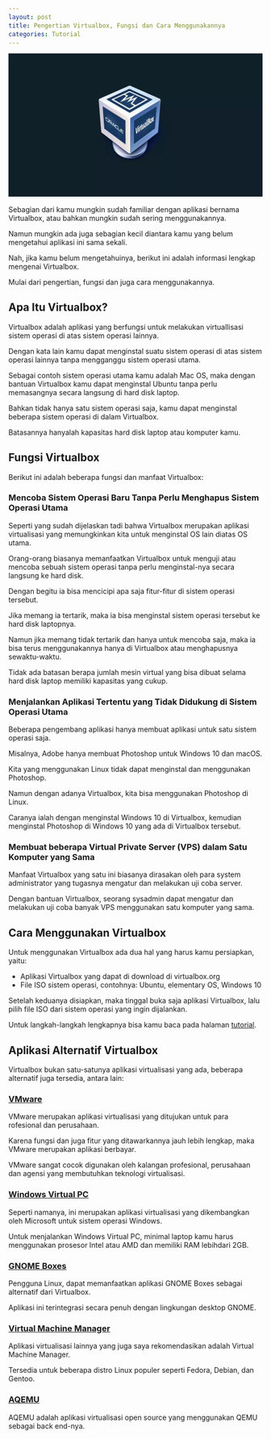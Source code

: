 ```yaml
---
layout: post
title: Pengertian Virtualbox, Fungsi dan Cara Menggunakannya
categories: Tutorial
---
```


![Pengertian Virtualbox](/images/pengertian-virtualbox.webp)

Sebagian dari kamu mungkin sudah familiar dengan aplikasi bernama Virtualbox, atau bahkan mungkin sudah sering menggunakannya.

Namun mungkin ada juga sebagian kecil diantara kamu yang belum mengetahui aplikasi ini sama sekali.

Nah, jika kamu belum mengetahuinya, berikut ini adalah informasi lengkap mengenai Virtualbox.

Mulai dari pengertian, fungsi dan juga cara menggunakannya.

## Apa Itu Virtualbox?

Virtualbox adalah aplikasi yang berfungsi untuk melakukan virtuallisasi sistem operasi di atas sistem operasi lainnya.

Dengan kata lain kamu dapat menginstal suatu sistem operasi di atas sistem operasi lainnya tanpa mengganggu sistem operasi utama.

Sebagai contoh sistem operasi utama kamu adalah Mac OS, maka dengan bantuan Virtualbox kamu dapat menginstal Ubuntu tanpa perlu memasangnya secara langsung di hard disk laptop.

Bahkan tidak hanya satu sistem operasi saja, kamu dapat menginstal beberapa sistem operasi di dalam Virtualbox.

Batasannya hanyalah kapasitas hard disk laptop atau komputer kamu.

## Fungsi Virtualbox

Berikut ini adalah beberapa fungsi dan manfaat Virtualbox:

### Mencoba Sistem Operasi Baru Tanpa Perlu Menghapus Sistem Operasi Utama

Seperti yang sudah dijelaskan tadi bahwa Virtualbox merupakan aplikasi virtualisasi yang memungkinkan kita untuk menginstal OS lain diatas OS utama.

Orang-orang biasanya memanfaatkan Virtualbox untuk menguji atau mencoba sebuah sistem operasi tanpa perlu menginstal-nya secara langsung ke hard disk.

Dengan begitu ia bisa mencicipi apa saja fitur-fitur di sistem operasi tersebut.

Jika memang ia tertarik, maka ia bisa menginstal sistem operasi tersebut ke hard disk laptopnya.

Namun jika memang tidak tertarik dan hanya untuk mencoba saja, maka ia bisa terus menggunakannya hanya di Virtualbox atau menghapusnya sewaktu-waktu.

Tidak ada batasan berapa jumlah mesin virtual yang bisa dibuat selama hard disk laptop memiliki kapasitas yang cukup.

### Menjalankan Aplikasi Tertentu yang Tidak Didukung di Sistem Operasi Utama

Beberapa pengembang aplikasi hanya membuat aplikasi untuk satu sistem operasi saja.

Misalnya, Adobe hanya membuat Photoshop untuk Windows 10 dan macOS.

Kita yang menggunakan Linux tidak dapat menginstal dan menggunakan Photoshop.

Namun dengan adanya Virtualbox, kita bisa menggunakan Photoshop di Linux.

Caranya ialah dengan menginstal Windows 10 di Virtualbox, kemudian menginstal Photoshop di Windows 10 yang ada di Virtualbox tersebut.

### Membuat beberapa Virtual Private Server (VPS) dalam Satu Komputer yang Sama

Manfaat Virtualbox yang satu ini biasanya dirasakan oleh para system administrator yang tugasnya mengatur dan melakukan uji coba server.

Dengan bantuan Virtualbox, seorang sysadmin dapat mengatur dan melakukan uji coba banyak VPS menggunakan satu komputer yang sama.

## Cara Menggunakan Virtualbox

Untuk menggunakan Virtualbox ada dua hal yang harus kamu persiapkan, yaitu:

- Aplikasi Virtualbox yang dapat di download di virtualbox.org
- File ISO sistem operasi, contohnya: Ubuntu, elementary OS, Windows 10

Setelah keduanya disiapkan, maka tinggal buka saja aplikasi Virtualbox, lalu pilih file ISO dari sistem operasi yang ingin dijalankan.

Untuk langkah-langkah lengkapnya bisa kamu baca pada halaman [tutorial](https://virtualbox.id/categories/#Tutorial).

## Aplikasi Alternatif Virtualbox

Virtualbox bukan satu-satunya aplikasi virtualisasi yang ada, beberapa alternatif juga tersedia, antara lain:

### [VMware](https://www.vmware.com/asean.html)

VMware merupakan aplikasi virtualisasi yang ditujukan untuk para rofesional dan perusahaan.

Karena fungsi dan juga fitur yang ditawarkannya jauh lebih lengkap, maka VMware merupakan aplikasi berbayar.

VMware sangat cocok digunakan oleh kalangan profesional, perusahaan dan agensi yang membutuhkan teknologi virtualisasi.

### [Windows Virtual PC](https://www.microsoft.com/en-us/download/details.aspx?id=3702)

Seperti namanya, ini merupakan aplikasi virtualisasi yang dikembangkan oleh Microsoft untuk sistem operasi Windows.

Untuk menjalankan Windows Virtual PC, minimal laptop kamu harus menggunakan prosesor Intel atau AMD dan memiliki RAM lebihdari 2GB.

### [GNOME Boxes](https://wiki.gnome.org/Apps/Boxes)

Pengguna Linux, dapat memanfaatkan aplikasi GNOME Boxes sebagai alternatif dari Virtualbox.

Aplikasi ini terintegrasi secara penuh dengan lingkungan desktop GNOME.

### [Virtual Machine Manager](https://virt-manager.org/)

Aplikasi virtualisasi lainnya yang juga saya rekomendasikan adalah Virtual Machine Manager.

Tersedia untuk beberapa distro Linux populer seperti Fedora, Debian, dan Gentoo.

### [AQEMU](https://github.com/tobimensch/aqemu)

AQEMU adalah aplikasi virtualisasi open source yang menggunakan QEMU sebagai back end-nya.
